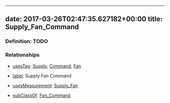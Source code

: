 
---
date: 2017-03-26T02:47:35.627182+00:00
title: Supply_Fan_Command
---
### Definition: TODO

### Relationships

* [usesTag](https://brickschema.org/schema/1.0/BrickFrame#usesTag): [Supply](https://brickschema.org/schema/1.0/BrickTag#Supply), [Command](https://brickschema.org/schema/1.0/BrickTag#Command), [Fan](https://brickschema.org/schema/1.0/BrickTag#Fan)

* [label](http://www.w3.org/2000/01/rdf-schema#label): Supply Fan Command

* [usesMeasurement](https://brickschema.org/schema/1.0/BrickFrame#usesMeasurement): [Supply_Fan](https://brickschema.org/schema/1.0/Brick#Supply_Fan)

* [subClassOf](http://www.w3.org/2000/01/rdf-schema#subClassOf): [Fan_Command](https://brickschema.org/schema/1.0/Brick#Fan_Command)
